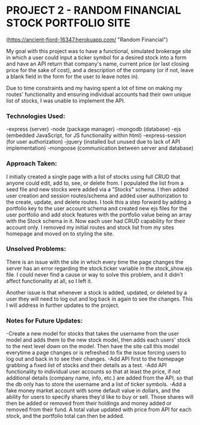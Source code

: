 # PROJECT 2 - RANDOM FINANCIAL STOCK PORTFOLIO SITE

(https://ancient-fjord-16347.herokuapp.com/ "Random Financial")

My goal with this project was to have a functional, simulated brokerage site in which a user could input a ticker symbol for a desired stock into a form and have an API return that company's name, current price (or last closing price for the sake of cost), and a description of the company (or if not, leave a blank field in the form for the user to leave notes in).

Due to time constraints and my having spent a lot of time on making my routes' functionality and ensuring individual accounts had their own unique list of stocks, I was unable to implement the API.

### Technologies Used:
-express (server)
-node (package manager)
-mongodb (database)
-ejs (embedded JavaScript, for JS functionality within html)
-express-session (for user authorization)
-jquery (installed but unused due to lack of API implementation)
-mongoose (communication between server and database)

### Approach Taken:
I initially created a single page with a list of stocks using full CRUD that anyone could edit, add to, see, or delete from. I populated the list from a seed file and new stocks were added via a "Stocks" schema. I then added user creation and session routes/schema and added user authorization to the create, update, and delete routes. I took this a step forward by adding a portfolio key to the user account schema and created new ejs files for the user portfolio and add stock features with the portfolio value being an array with the Stock schema in it. Now each user had CRUD capability for their account only. I removed my initial routes and stock list from my sites homepage and moved on to styling the site.

### Unsolved Problems:
There is an issue with the site in which every time the page changes the server has an error regarding the stock.ticker variable in the stock_show.ejs file. I could never find a cause or way to solve this problem, and it didn't affect functionality at all, so I left it.

Another issue is that whenever a stock is added, updated, or deleted by a user they will need to log out and log back in again to see the changes. This I will address in further updates to the project.

### Notes for Future Updates:
-Create a new model for stocks that takes the username from the user model and adds them to the new stock model, then adds each users' stock to the next level down on the model. Then have the site call this model everytime a page changes or is refreshed to fix the issue forcing users to log out and back in to see their changes.
-Add API first to the homepage grabbing a fixed list of stocks and their details as a test.
-Add API functionality to individual user accounts so that at least the price, if not additional details (company name, info, etc.) are added from the API, so that the db only has to store the username and a list of ticker symbols.
-Add a fake money market account with some default value in dollars, and the ability for users to specify shares they'd like to buy or sell. Those shares will then be added or removed from their holdings and money added or removed from their fund. A total value updated with price from API for each stock, and the portfolio total can then be added.
